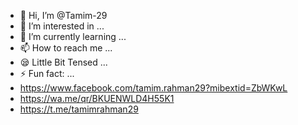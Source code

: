 - 👋 Hi, I’m @Tamim-29
- 👀 I’m interested in ...
- 🌱 I’m currently learning ...
- 📫 How to reach me ...
- 😪 Little Bit Tensed ...
- ⚡ Fun fact: ...
- https://www.facebook.com/tamim.rahman29?mibextid=ZbWKwL
- https://wa.me/qr/BKUENWLD4H55K1
- https://t.me/tamimrahman29

<!---
Tamim-29/Tamim-29 is a ✨ special ✨ repository because its `README.md` (this file) appears on your GitHub profile.
You can click the Preview link to take a look at your changes.
--->
